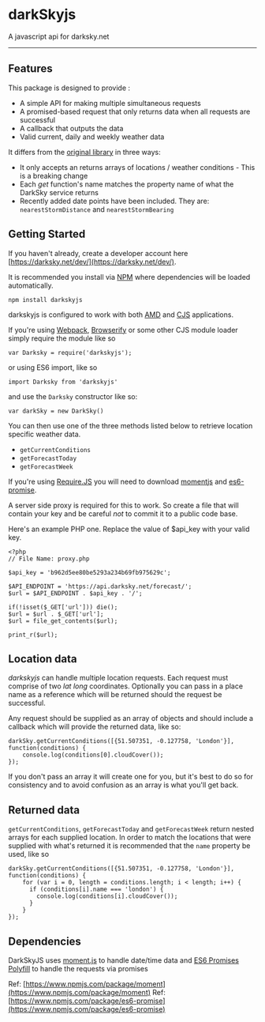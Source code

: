 # darkSkyjs


A javascript api for darksky.net

---

## Features

This package is designed to provide :

* A simple API for making multiple simultaneous requests
* A promised-based request that only returns data when all requests are successful
* A callback that outputs the data
* Valid current, daily and weekly weather data

It differs from the [original library](https://github.com/iantearle/darksky.net-javascript-api) in three ways:

* It only accepts an returns arrays of locations / weather conditions - This is a breaking change
* Each _get_ function's name matches the property name of what the DarkSky service returns
* Recently added date points have been included. They are: `nearestStormDistance` and `nearestStormBearing`


## Getting Started

If you haven't already, create a developer account here [https://darksky.net/dev/](https://darksky.net/dev/).

It is recommended you install via [NPM](https://npmjs.com) where dependencies will be loaded automatically.

`npm install darkskyjs`

darkskyjs is configured to work with both [AMD](https://en.wikipedia.org/wiki/Asynchronous_module_definition) and [CJS](https://en.wikipedia.org/wiki/CommonJS) applications.

If you're using [Webpack](http://webpack.github.io/), [Browserify](http://browserify.org/) or some other CJS module loader simply require the module like so

`var Darksky = require('darkskyjs');`

or using ES6 import, like so

`import Darksky from 'darkskyjs'`

and use the `Darksky` constructor like so:

`var darkSky = new DarkSky()`

You can then use one of the three methods listed below to retrieve location specific weather data.

* `getCurrentConditions`
* `getForecastToday`
* `getForecastWeek`

If you're using [Require.JS](http://requirejs.org/) you will need to download [momentjs](https://momentjs.com/) and [es6-promise](https://github.com/stefanpenner/es6-promise).

A server side proxy is required for this to work. So create a file that will contain your key and be careful _not_ to commit it to a public code base.

Here's an example PHP one. Replace the value of $api_key with your valid key.

```
<?php
// File Name: proxy.php

$api_key = 'b962d5ee80be5293a234b69fb975629c';

$API_ENDPOINT = 'https://api.darksky.net/forecast/';
$url = $API_ENDPOINT . $api_key . '/';

if(!isset($_GET['url'])) die();
$url = $url . $_GET['url'];
$url = file_get_contents($url);

print_r($url);
```

## Location data

*darkskyjs* can handle multiple location requests. Each request must comprise of two _lat_ _long_ coordinates. Optionally you can pass in a place name as a reference which will be returned should the request be successful.

Any request should be supplied as an array of objects and should include a callback which will provide the returned data, like so:

```
darkSky.getCurrentConditions([{51.507351, -0.127758, 'London'}], function(conditions) {
    console.log(conditions[0].cloudCover());
});
```

If you don't pass an array it will create one for you, but it's best to do so for consistency and to avoid confusion as an array is what you'll get back.

## Returned data

`getCurrentConditions`, `getForecastToday` and `getForecastWeek` return nested arrays for each supplied location. In order to match the locations that were supplied with what's returned it is recommended that the `name` property be used, like so

```
darkSky.getCurrentConditions([{51.507351, -0.127758, 'London'}], function(conditions) {
    for (var i = 0, length = conditions.length; i < length; i++) {
      if (conditions[i].name === 'london') {
        console.log(conditions[i].cloudCover());
      }
    }
});
```

## Dependencies

DarkSkyJS uses
[moment.js](http://momentjs.com/) to handle date/time data and
[ES6 Promises Polyfill](https://github.com/jakearchibald/es6-promise) to handle the requests via promises

Ref: [https://www.npmjs.com/package/moment](https://www.npmjs.com/package/moment)
Ref: [https://www.npmjs.com/package/es6-promise](https://www.npmjs.com/package/es6-promise)
